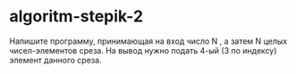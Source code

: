 # algoritm-stepik-2
Напишите программу, принимающая на вход число N , а затем N целых чисел-элементов среза. На вывод нужно подать 4-ый (3 по индексу) элемент данного среза.

